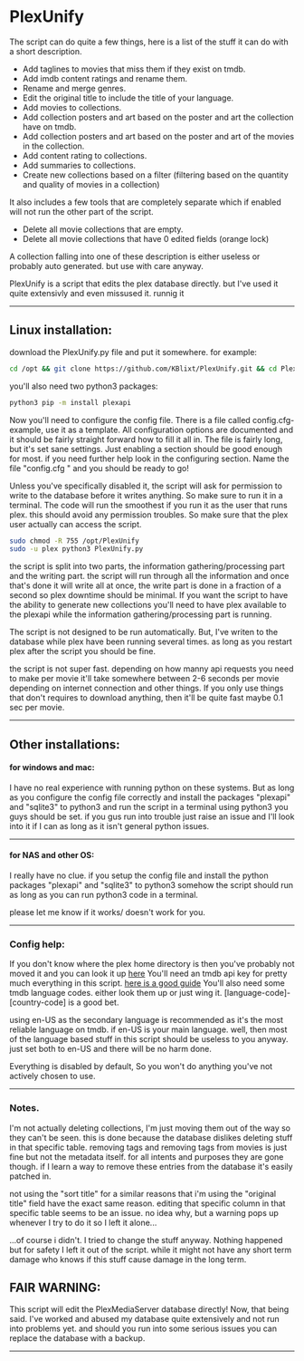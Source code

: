 # PlexUnify

The script can do quite a few things, here is a list of the stuff it can do with a short description.

- Add taglines to movies that miss them if they exist on tmdb. 
- Add imdb content ratings and rename them.
- Rename and merge genres.
- Edit the original title to include the title of your language.
- Add movies to collections.
- Add collection posters and art based on the poster and art the collection have on tmdb.
- Add collection posters and art based on the poster and art of the movies in the collection.
- Add content rating to collections.
- Add summaries to collections.
- Create new collections based on a filter (filtering based on the quantity and quality of movies in a collection)


It also includes a few tools that are completely separate which if enabled will not run the other part of the script.

- Delete all movie collections that are empty.
- Delete all movie collections that have 0 edited fields (orange lock) 

A collection falling into one of these description is either useless or probably auto generated. but use with care anyway.

PlexUnify is a script that edits the plex database directly. but I've used it quite extensivly and even missused it. runnig it 



----------
## Linux installation:

download the PlexUnify.py file and put it somewhere. for example:
```sh
cd /opt && git clone https://github.com/KBlixt/PlexUnify.git && cd PlexUnify
```

you'll also need two python3 packages:
```sh
python3 pip -m install plexapi
```

Now you'll need to configure the config file. There is a file called config.cfg-example, use it as a template.
All configuration options are documented and it should be fairly straight forward how to fill it all in.
The file is fairly long, but it's set sane settings. Just enabling a section should be good enough for most.
if you need further help look in the configuring section. Name the file "config.cfg " and you should be ready to go!

Unless you've specifically disabled it, the script will ask for permission to write to the database
before it writes anything. So make sure to run it in a terminal.
The code will run the smoothest if you run it as the user that runs plex. this should avoid any permission troubles.
So make sure that the plex user actually can access the script.
```sh
sudo chmod -R 755 /opt/PlexUnify
sudo -u plex python3 PlexUnify.py
```

the script is split into two parts, the information gathering/processing part and the writing part. the script will run through
all the information and once that's done it will write all at once, the write part is done in a fraction of a second so plex 
downtime should be minimal. If you want the script to have the ability to generate new collections you'll need to have
plex available to the plexapi while the information gathering/processing part is running.

The script is not designed to be run automatically. But, I've writen to the database while plex have been running
several times. as long as you restart plex after the script you should be fine.

the script is not super fast. depending on how manny api requests you need to make per movie it'll take somewhere between
2-6 seconds per movie depending on internet connection and other things. If you only use things that don't requires to
download anything, then it'll be quite fast maybe 0.1 sec per movie.

----------

## Other installations:

#### for windows and mac:

I have no real experience with running python on these systems. But as long as you configure the config file correctly
and install the packages "plexapi" and "sqlite3" to python3 and run the script in a terminal using python3 you guys
should be set. if you gus run into trouble just raise an issue and I'll look into it if I can as long as it isn't
general python issues.

----------

#### for NAS and other OS:

I really have no clue. if you setup the config file and install the python packages "plexapi" and "sqlite3" to python3
somehow the script should run as long as you can run python3 code in a terminal.

please let me know if it works/ doesn't work for you.

----------

### Config help:

If you don't know where the plex home directory is then you've probably not moved it and you can look it up [here](https://support.plex.tv/articles/202915258-where-is-the-plex-media-server-data-directory-located/)
You'll need an tmdb api key for pretty much everything in this script. [here is a good guide](https://developers.themoviedb.org/3/getting-started/introduction)
You'll also need some tmdb language codes. either look them up or just wing it. [language-code]-[country-code] is a good bet.


using en-US as the secondary language is recommended as it's the most reliable language on tmdb. if en-US is your main
language. well, then most of the language based stuff in this script should be useless to you anyway. just set both to
en-US and there will be no harm done.

Everything is disabled by default, So you won't do anything you've not actively chosen to use.

----------
### Notes.

I'm not actually deleting collections, I'm just moving them out of the way so they can't be seen. this is done because the 
database dislikes deleting stuff in that specific table. removing tags and removing tags from movies is just fine but not 
the metadata itself. for all intents and purposes they are gone though. if I learn a way to remove these entries from the 
database it's easily patched in.

not using the "sort title" for a similar reasons that i'm using the "original title" field have the exact same reason. editing 
that specific column in that specific table seems to be an issue. no idea why, but a warning pops up whenever I try to do it so 
I left it alone... 

...of course i didn't. I tried to change the stuff anyway. Nothing happened but for safety I left it out of the script. while it
might not have any short term damage who knows if this stuff cause damage in the long term.

## FAIR WARNING:

This script will edit the PlexMediaServer database directly! Now, that being said. I've worked and abused my database quite
extensively and not run into problems yet. and should you run into some serious issues you can replace the database
with a backup.

----------
